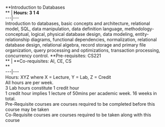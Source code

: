 **Introduction to Databases  
** | **Hours: 3 1 4**  
---|---  
Introduction to databases, basic concepts and architecture, relational model, SQL, data manipulation, data definition language, methodology-conceptual, logical, physical database design, data modeling, entity-relationship diagrams, functional dependencies, normalization, relational database design, relational algebra, record storage and primary file organization, query processing and optimizations, transaction processing, concurrency control. 
**Pre-requisites: CS221  
** | **Co-requisites: AI, CE, CS  
**  
---|---  
Hours: XYZ where X = Lecture, Y = Lab, Z = Credit  
All hours are per week.  
3 Lab hours constitute 1 credit hour  
1 credit hour implies 1 lecture of 50mins per academic week. 16 weeks in total.  
Pre-Requisite courses are courses required to be completed before this course may be taken  
Co-Requisite courses are courses required to be taken along with this course
